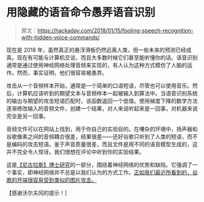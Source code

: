 # 用隐藏的语音命令愚弄语音识别

> 原文：<https://hackaday.com/2018/01/15/fooling-speech-recognition-with-hidden-voice-commands/>

现在是 2018 年，虽然真正的悬浮滑板仍然远离人类，但一些未来的预测已经成真。现在有可能与计算机交谈，而且大多数时候它们甚至能听懂你的话。语音识别通常是通过使用神经网络处理音频来实现的，有人认为这种方式模仿了人脑的运作。然而，事实证明，他们很容易被愚弄。

攻击从一个音频样本开始，通常是一个简单的口语短语，尽管也可以使用音乐。然后，计算机应该听到的期望文本与音频样本一起被输入到算法中。当语音识别系统的输出与期望的攻击短语匹配时，该函数返回一个低值。使用梯度下降的数学方法逐渐修改输入的音频文件，创建一个结果，对人来说听起来是一回事，对机器来说完全是另一回事。

音频文件可以在网站上找到，用于你自己的实验目的。在嘈杂的环境中，扬声器和谷歌像素之间的音频耦合很差，结果很差——还好谷歌只听到了人类的短语，而不是编码的攻击短语。鉴于声音质量很差，而且文件是用不同的语音模型生成的，这并不完全令人惊讶。我们很想在评论中听到你的实验结果。

这是[【尼古拉斯】博士研究](http://nicholas.carlini.com/)的一部分，围绕着神经网络的优势和缺陷。它强调了一个事实，即神经网络并不总是以我们认为的方式工作。[正如我们最近所看到的，谷歌的开端很容易受到类似的图片攻击。](https://hackaday.com/2017/11/03/googles-inception-thinks-this-turtle-is-a-gun/)

【感谢沃尔夫冈的提示！]